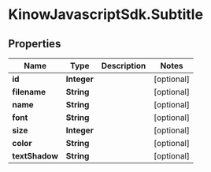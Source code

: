# KinowJavascriptSdk.Subtitle

## Properties
Name | Type | Description | Notes
------------ | ------------- | ------------- | -------------
**id** | **Integer** |  | [optional] 
**filename** | **String** |  | [optional] 
**name** | **String** |  | [optional] 
**font** | **String** |  | [optional] 
**size** | **Integer** |  | [optional] 
**color** | **String** |  | [optional] 
**textShadow** | **String** |  | [optional] 


